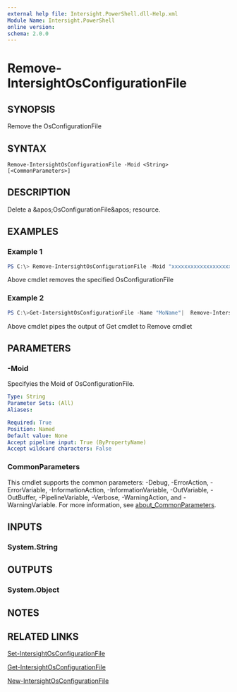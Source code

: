 ```yaml
---
external help file: Intersight.PowerShell.dll-Help.xml
Module Name: Intersight.PowerShell
online version:
schema: 2.0.0
---
```


# Remove-IntersightOsConfigurationFile

## SYNOPSIS
Remove the OsConfigurationFile

## SYNTAX

```
Remove-IntersightOsConfigurationFile -Moid <String> [<CommonParameters>]
```

## DESCRIPTION
Delete a &amp;apos;OsConfigurationFile&amp;apos; resource.

## EXAMPLES

### Example 1
```powershell
PS C:\> Remove-IntersightOsConfigurationFile -Moid "xxxxxxxxxxxxxxxxxxxxxxxxxxx"
```
Above cmdlet removes the specified OsConfigurationFile 

### Example 2
```powershell
PS C:\>Get-IntersightOsConfigurationFile -Name "MoName"|  Remove-IntersightOsConfigurationFile
```
Above cmdlet pipes the output of Get cmdlet to Remove cmdlet

## PARAMETERS

### -Moid
Specifyies the Moid of OsConfigurationFile.

```yaml
Type: String
Parameter Sets: (All)
Aliases:

Required: True
Position: Named
Default value: None
Accept pipeline input: True (ByPropertyName)
Accept wildcard characters: False
```

### CommonParameters
This cmdlet supports the common parameters: -Debug, -ErrorAction, -ErrorVariable, -InformationAction, -InformationVariable, -OutVariable, -OutBuffer, -PipelineVariable, -Verbose, -WarningAction, and -WarningVariable. For more information, see [about_CommonParameters](http://go.microsoft.com/fwlink/?LinkID=113216).

## INPUTS

### System.String

## OUTPUTS

### System.Object
## NOTES

## RELATED LINKS

[Set-IntersightOsConfigurationFile](./Set-IntersightOsConfigurationFile.md)

[Get-IntersightOsConfigurationFile](./Get-IntersightOsConfigurationFile.md)

[New-IntersightOsConfigurationFile](./New-IntersightOsConfigurationFile.md)

